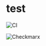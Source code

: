 # test
![CI](https://github.com/keerthishankar679/test/actions/workflows/maven-publish.yml/badge.svg)

![Checkmarx](https://github.com/keerthishankar679/test/actions/workflows/checkmarx.yml/badge.svg)
